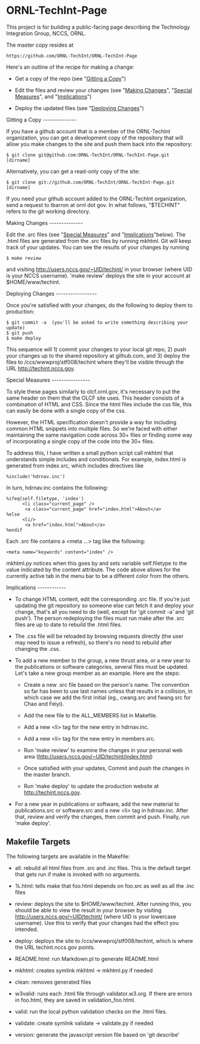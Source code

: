 ORNL-TechInt-Page
=================

This project is for building a public-facing page describing the
Technology Integration Group, NCCS, ORNL.

The master copy resides at

    https://github.com/ORNL-TechInt/ORNL-TechInt-Page

Here's an outline of the recipe for making a change:

 * Get a copy of the repo (see "[Gitting a Copy](#copy)")

 * Edit the files and review your changes (see "[Making
   Changes](#changes)", "[Special Measures](#special)", and
   "[Implications](#implications)")

 * Deploy the updated files (see "[Deploying Changes](#deploying)")


<a name="copy">
Gitting a Copy
--------------

If you have a github account that is a member of the ORNL-TechInt
organization, you can get a development copy of the repository that
will allow you make changes to the site and push them back into the
repository:

    $ git clone git@github.com:ORNL-TechInt/ORNL-TechInt-Page.git [dirname]

Alternatively, you can get a read-only copy of the site:

    $ git clone git://github.com/ORNL-TechInt/ORNL-TechInt-Page.git [dirname]

If you need your github account added to the ORNL-TechInt
organization, send a request to tbarron at ornl dot gov. In what
follows, "$TECHINT" refers to the git working directory.


<a name="changes">
Making Changes
--------------

Edit the .src files (see "[Special Measures](#special)" and
"[Implications](#implications)"below). The .html files are generated
from the .src files by running mkhtml. Git will keep track of your
updates. You can see the results of your changes by running

    $ make review

and visiting http://users.nccs.gov/~UID/techint/ in your browser
(where UID is your NCCS username). 'make review' deploys the site in
your account at $HOME/www/techint.


<a name="deploying">
Deploying Changes
-----------------

Once you're satisfied with your changes, do the following to deploy
them to production:

    $ git commit -a  (you'll be asked to write something describing your update)
    $ git push
    $ make deploy

This sequence will 1) commit your changes to your local git repo, 2)
push your changes up to the shared repository at github.com, and 3)
deploy the files to /ccs/wwwproj/stf008/techint where they'll be
visible through the URL http://techint.nccs.gov.

 
<a name="special">
Special Measures
----------------

To style these pages similarly to olcf.ornl.gov, it's necessary to put
the same header on them that the OLCF site uses. This header consists
of a combination of HTML and CSS. Since the html files include the css
file, this can easily be done with a single copy of the css.

However, the HTML specification doesn't provide a way for including
common HTML snippets into multiple files. So we're faced with either
maintaining the same navigation code across 30+ files or finding some
way of incorporating a single copy of the code into the 30+ files.

To address this, I have written a small python script call mkhtml that
understands simple includes and conditionals. For example, index.html
is generated from index.src, which includes directives like

    %include('hdrnav.inc')

In turn, hdrnav.inc contains the following:

    %ifeq(self.filetype, 'index')
          <li class="current_page" />
           <a class="current_page" href="index.html">About</a>
    %else
          <li/>
           <a href="index.html">About</a>
    %endif

Each .src file contains a <meta ...> tag like the following:

    <meta name="keywords" content="index" />

mkhtml.py notices when this goes by and sets variable self.filetype to
the value indicated by the content attribute. The code above allows
for the currently active tab in the menu bar to be a different color
from the others.


<a name="implications">
Implications
------------

 * To change HTML content, edit the corresponding .src file. If you're
   just updating the git repository so someone else can fetch it and
   deploy your change, that's all you need to do (well, except for
   'git commit -a' and 'git push'). The person redeploying the files
   must run make after the .src files are up to date to rebuild the
   .html files.

 * The .css file will be reloaded by browsing requests directly (the
   user may need to issue a refresh), so there's no need to rebuild
   after changing the .css.

 * To add a new member to the group, a new thrust area, or a new year
   to the publications or software categories, several files must be
   updated. Let's take a new group member as an example. Here are the
   steps:

    * Create a new .src file based on the person's name. The
      convention so far has been to use last names unless that results
      in a collision, in which case we add the first initial (eg.,
      cwang.src and fwang.src for Chao and Feiyi).

    * Add the new file to the ALL_MEMBERS list in Makefile.

    * Add a new &lt;li> tag for the new entry in hdrnav.inc.

    * Add a new &lt;li> tag for the new entry in members.src.

    * Run 'make review' to examine the changes in your personal web
      area (http://users.nccs.gov/~UID/techint/index.html)

    * Once satisfied with your updates, Commit and push the changes in
      the master branch.

    * Run 'make deploy' to update the production website at http://techint.nccs.gov.

 * For a new year in publications or software, add the new material to
   publications.src or software.src and a new &lt;li> tag in
   hdrnav.inc. After that, review and verify the changes, then commit
   and push. Finally, run 'make deploy'.


Makefile Targets
----------------

The following targets are available in the Makefile:

 * all: rebuild all html files from .src and .inc files. This is the
   default target that gets run if make is invoked with no arguments.

 * %.html: tells make that foo.html depends on foo.src as well as
       all the .inc files

 * review: deploys the site to $HOME/www/techint. After running this,
   you should be able to view the result in your browser by visiting
   http://users.nccs.gov/~UID/techint/ (where UID is your lowercase
   username). Use this to verify that your changes had the effect you
   intended.

 * deploy: deploys the site to /ccs/wwwproj/stf008/techint, which is
   where the URL techint.nccs.gov points.

 * README.html: run Markdown.pl to generate README.html
    
 * mkhtml: creates symlink mkhtml -> mkhtml.py if needed

 * clean: removes generated files

 * w3valid: runs each .html file through validator.w3.org. If there
       are errors in foo.html, they are saved in validation_foo.html.

 * valid: run the local python validation checks on the .html files.

 * validate: create symlink validate -> validate.py if needed

 * version: generate the javascript version file based on 'git describe'

